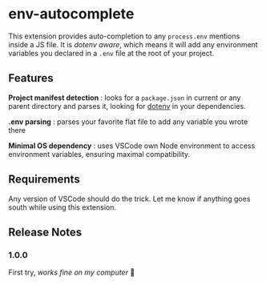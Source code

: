 # env-autocomplete

This extension provides auto-completion to any `process.env` mentions inside a JS file. It is _dotenv aware_, which means it will add any environment variables you declared in a `.env` file at the root of your project.

## Features

**Project manifest detection** : looks for a `package.json` in current or any parent directory and parses it, looking for [dotenv](https://www.npmjs.com/package/dotenv) in your dependencies.

**.env parsing** : parses your favorite flat file to add any variable you wrote there

**Minimal OS dependency** : uses VSCode own Node environment to access environment variables, ensuring maximal compatibility.

## Requirements

Any version of VSCode should do the trick. Let me know if anything goes south while using this extension.

## Release Notes

### 1.0.0

First try, _works fine on my computer_ :rofl: